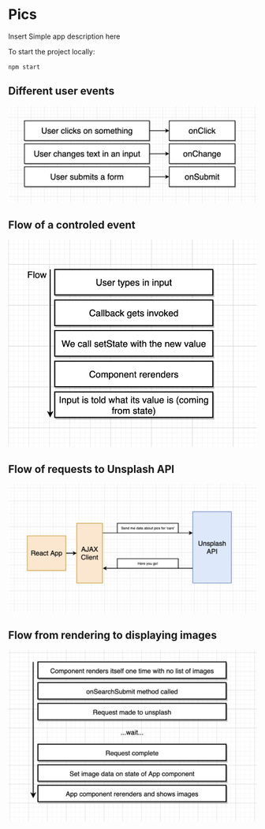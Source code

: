 # Pics

Insert Simple app description here

To start the project locally:
```
npm start
```

## Different user events
![Different User Events](./public/Diagram1.png)

## Flow of a controled event
![Controled flow](./public/ControlledFlow.png)

## Flow of requests to Unsplash API
![Photo Request Flow](./public/FlowForPhotoRequests.png)

## Flow from rendering to displaying images
![flow](./public/Diagram4.png)